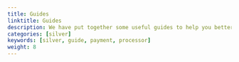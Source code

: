 ```yaml
---
title: Guides
linktitle: Guides
description: We have put together some useful guides to help you better understand how Silver works and how you can easily add your own functionalities.
categories: [silver]
keywords: [silver, guide, payment, processor]
weight: 8
---
```

